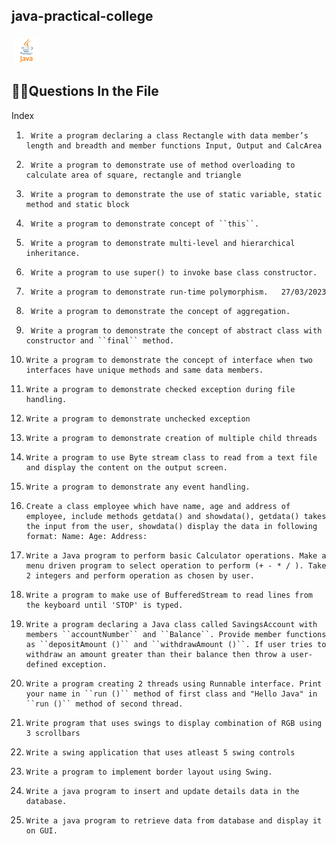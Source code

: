 ## java-practical-college

<img src = "https://raw.githubusercontent.com/github/explore/80688e429a7d4ef2fca1e82350fe8e3517d3494d/topics/java/java.png" alt="VS Code" height="40" style="vertical-align:top; margin:4px"/>

## 🧑‍🎓Questions In the File 
Index
1.		Write a program declaring a class Rectangle with data member’s length and breadth and member functions Input, Output and CalcArea		
2.		Write a program to demonstrate use of method overloading to calculate area of square, rectangle and triangle		
3.		Write a program to demonstrate the use of static variable, static method and static block		
4.		Write a program to demonstrate concept of ``this``.	
5.		Write a program to demonstrate multi-level and hierarchical inheritance.	
6.		Write a program to use super() to invoke base class constructor.	
7.		Write a program to demonstrate run-time polymorphism.	27/03/2023	
8.		Write a program to demonstrate the concept of aggregation.	
9.		Write a program to demonstrate the concept of abstract class with constructor and ``final`` method.	
10.		Write a program to demonstrate the concept of interface when two interfaces have unique methods and same data members.		
11.		Write a program to demonstrate checked exception during file handling.	
12.		Write a program to demonstrate unchecked exception	
13.		Write a program to demonstrate creation of multiple child threads	
14.		Write a program to use Byte stream class to read from a text file and display the content on the output screen.	
15.		Write a program to demonstrate any event handling.	
16.		Create a class employee which have name, age and address of employee, include methods getdata() and showdata(), getdata() takes the input from the user, showdata() display the data in following format: Name: Age: Address:	
17.		Write a Java program to perform basic Calculator operations. Make a menu driven program to select operation to perform (+ - * / ). Take 2 integers and perform operation as chosen by user.	
18.		Write a program to make use of BufferedStream to read lines from the keyboard until 'STOP' is typed.	
19.		Write a program declaring a Java class called SavingsAccount with members ``accountNumber`` and ``Balance``. Provide member functions as ``depositAmount ()`` and ``withdrawAmount ()``. If user tries to withdraw an amount greater than their balance then throw a user-defined exception.	
20.		Write a program creating 2 threads using Runnable interface. Print your name in ``run ()`` method of first class and "Hello Java" in ``run ()`` method of second thread.	
21.		Write program that uses swings to display combination of RGB using 3 scrollbars	
22.		Write a swing application that uses atleast 5 swing controls	
23.		Write a program to implement border layout using Swing.	
24.		Write a java program to insert and update details data in the database.		
25.		Write a java program to retrieve data from database and display it on GUI.		
